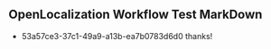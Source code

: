 ## OpenLocalization Workflow Test MarkDown
* 53a57ce3-37c1-49a9-a13b-ea7b0783d6d0 thanks!

<!--HONumber=Jul16_HO2-->


